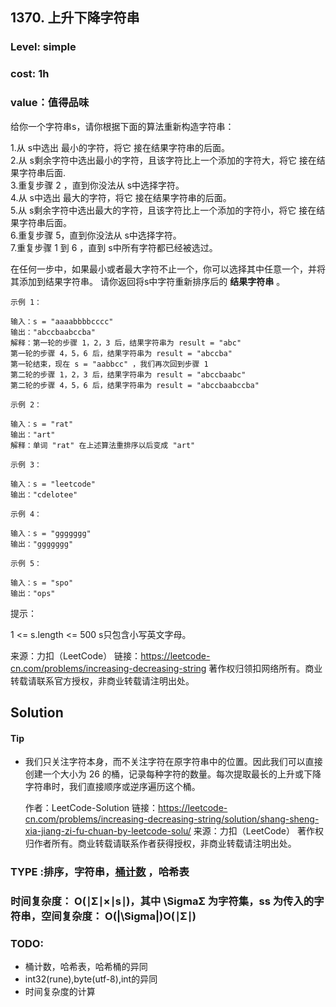 ## 1370. 上升下降字符串
### Level: simple

### cost: 1h

### value：值得品味

给你一个字符串s，请你根据下面的算法重新构造字符串：

1.从 s中选出 最小的字符，将它 接在结果字符串的后面。   
2.从 s剩余字符中选出最小的字符，且该字符比上一个添加的字符大，将它 接在结果字符串后面.   
3.重复步骤 2 ，直到你没法从 s中选择字符。    
4.从 s中选出 最大的字符，将它 接在结果字符串的后面。   
5.从 s剩余字符中选出最大的字符，且该字符比上一个添加的字符小，将它 接在结果字符串后面。  
6.重复步骤 5，直到你没法从 s中选择字符。     
7.重复步骤 1 到 6 ，直到 s中所有字符都已经被选过。  
          
在任何一步中，如果最小或者最大字符不止一个，你可以选择其中任意一个，并将其添加到结果字符串。 
请你返回将s中字符重新排序后的 **结果字符串** 。

```
示例 1：

输入：s = "aaaabbbbcccc"
输出："abccbaabccba"
解释：第一轮的步骤 1，2，3 后，结果字符串为 result = "abc"
第一轮的步骤 4，5，6 后，结果字符串为 result = "abccba"
第一轮结束，现在 s = "aabbcc" ，我们再次回到步骤 1
第二轮的步骤 1，2，3 后，结果字符串为 result = "abccbaabc"
第二轮的步骤 4，5，6 后，结果字符串为 result = "abccbaabccba"
```
```
示例 2：

输入：s = "rat"
输出："art"
解释：单词 "rat" 在上述算法重排序以后变成 "art"
```
```
示例 3：

输入：s = "leetcode"
输出："cdelotee"
```
```
示例 4：

输入：s = "ggggggg"
输出："ggggggg"
```
```
示例 5：

输入：s = "spo"
输出："ops"

```

提示：

1 <= s.length <= 500
s只包含小写英文字母。

来源：力扣（LeetCode）
链接：https://leetcode-cn.com/problems/increasing-decreasing-string
著作权归领扣网络所有。商业转载请联系官方授权，非商业转载请注明出处。

## Solution

#### Tip
- 我们只关注字符本身，而不关注字符在原字符串中的位置。因此我们可以直接创建一个大小为 26 的桶，记录每种字符的数量。每次提取最长的上升或下降字符串时，我们直接顺序或逆序遍历这个桶。
  
  作者：LeetCode-Solution
  链接：https://leetcode-cn.com/problems/increasing-decreasing-string/solution/shang-sheng-xia-jiang-zi-fu-chuan-by-leetcode-solu/
  来源：力扣（LeetCode）
  著作权归作者所有。商业转载请联系作者获得授权，非商业转载请注明出处。

### TYPE :排序，字符串，[桶计数](https://leetcode-cn.com/problems/increasing-decreasing-string/solution/shang-sheng-xia-jiang-zi-fu-chuan-by-leetcode-solu/) ，哈希表

### 时间复杂度： O(∣Σ∣×∣s∣)，其中 \SigmaΣ 为字符集，ss 为传入的字符串，空间复杂度： O(|\Sigma|)O(∣Σ∣)

### TODO:
- 桶计数，哈希表，哈希桶的异同
- int32(rune),byte(utf-8),int的异同
- 时间复杂度的计算